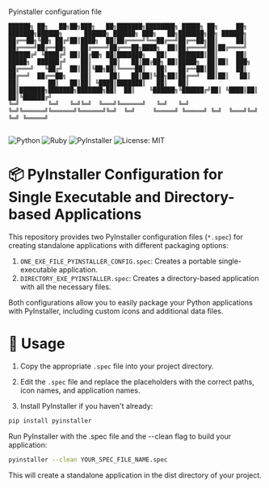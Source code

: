 Pyinstaller configuration file
```
██████╗ ██╗   ██╗██╗███╗   ██╗███████╗████████╗ █████╗ ██╗     ██╗     ███████╗██████╗      ██████╗ ██████╗ ███╗   ██╗███████╗██╗ ██████╗ 
██╔══██╗╚██╗ ██╔╝██║████╗  ██║██╔════╝╚══██╔══╝██╔══██╗██║     ██║     ██╔════╝██╔══██╗    ██╔════╝██╔═══██╗████╗  ██║██╔════╝██║██╔════╝ 
██████╔╝ ╚████╔╝ ██║██╔██╗ ██║███████╗   ██║   ███████║██║     ██║     █████╗  ██████╔╝    ██║     ██║   ██║██╔██╗ ██║█████╗  ██║██║  ███╗
██╔═══╝   ╚██╔╝  ██║██║╚██╗██║╚════██║   ██║   ██╔══██║██║     ██║     ██╔══╝  ██╔══██╗    ██║     ██║   ██║██║╚██╗██║██╔══╝  ██║██║   ██║
██║        ██║   ██║██║ ╚████║███████║   ██║   ██║  ██║███████╗███████╗███████╗██║  ██║    ╚██████╗╚██████╔╝██║ ╚████║██║     ██║╚██████╔╝
╚═╝        ╚═╝   ╚═╝╚═╝  ╚═══╝╚══════╝   ╚═╝   ╚═╝  ╚═╝╚══════╝╚══════╝╚══════╝╚═╝  ╚═╝     ╚═════╝ ╚═════╝ ╚═╝  ╚═══╝╚═╝     ╚═╝ ╚═════╝ 
                                                                                                                                          
```
![Python](https://img.shields.io/badge/Python-3.x-blue)
![Ruby](https://img.shields.io/badge/Ruby-Compatible-red)
![PyInstaller](https://img.shields.io/badge/PyInstaller-Compatible-orange)
![License: MIT](https://img.shields.io/badge/License-MIT-yellow)

# 📦 PyInstaller Configuration for Single Executable and Directory-based Applications

This repository provides two PyInstaller configuration files (`*.spec`) for creating standalone applications with different packaging options:

1. `ONE_EXE_FILE_PYINSTALLER_CONFIG.spec`: Creates a portable single-executable application.
2. `DIRECTORY_EXE_PYINSTALLER.spec`: Creates a directory-based application with all the necessary files.

Both configurations allow you to easily package your Python applications with PyInstaller, including custom icons and additional data files.

# 📌 Usage

1. Copy the appropriate `.spec` file into your project directory.

2. Edit the `.spec` file and replace the placeholders with the correct paths, icon names, and application names.

3. Install PyInstaller if you haven't already:

```bash
pip install pyinstaller
```
Run PyInstaller with the .spec file and the --clean flag to build your application:

```bash
pyinstaller --clean YOUR_SPEC_FILE_NAME.spec
```

This will create a standalone application in the dist directory of your project.

